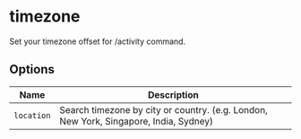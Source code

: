 # timezone

Set your timezone offset for /activity command.

## Options

| Name       | Description                                                                           |
| ---------- | ------------------------------------------------------------------------------------- |
| `location` | Search timezone by city or country. (e.g. London, New York, Singapore, India, Sydney) |
